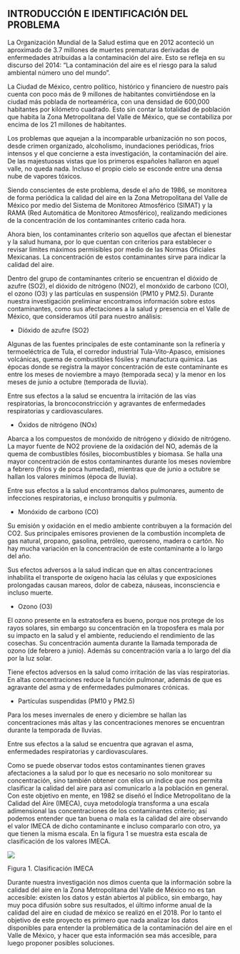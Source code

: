 ## INTRODUCCIÓN E IDENTIFICACIÓN DEL PROBLEMA

La Organización Mundial de la Salud estima que en 2012 aconteció un aproximado de 3.7 millones de muertes prematuras derivadas de enfermedades atribuidas a la contaminación del aire. Esto se refleja en su discurso del 2014: “La contaminación del aire es el riesgo para la salud ambiental número uno del mundo”.

  

La Ciudad de México, centro político, histórico y financiero de nuestro país cuenta con poco más de 9 millones de habitantes convirtiéndose en la ciudad más poblada de norteamérica, con una densidad de 600,000 habitantes por kilómetro cuadrado. Esto sin contar la totalidad de población que habita la Zona Metropolitana del Valle de México, que se contabiliza por encima de los 21 millones de habitantes.

  

Los problemas que aquejan a la incomparable urbanización no son pocos, desde crimen organizado, alcoholismo, inundaciones periódicas, fríos intensos y el que concierne a esta investigación, la contaminación del aire. De las majestuosas vistas que los primeros españoles hallaron en aquel valle, no queda nada. Incluso el propio cielo se esconde entre una densa nube de vapores tóxicos.

  

Siendo conscientes de este problema, desde el año de 1986, se monitorea de forma periódica la calidad del aire en la Zona Metropolitana del Valle de México por medio del Sistema de Monitoreo Atmosférico (SIMAT) y la RAMA (Red Automática de Monitoreo Atmosférico), realizando mediciones de la concentración de los contaminantes criterio cada hora.

  

Ahora bien, los contaminantes criterio son aquellos que afectan el bienestar y la salud humana, por lo que cuentan con criterios para establecer o revisar límites máximos permisibles por medio de las Normas Oficiales Mexicanas. La concentración de estos contaminantes sirve para indicar la calidad del aire.

  

Dentro del grupo de contaminantes criterio se encuentran el dióxido de azufre (SO2), el dióxido de nitrógeno (NO2), el monóxido de carbono (CO), el ozono (O3) y las partículas en suspensión (PM10 y PM2.5). Durante nuestra investigación preliminar encontramos información sobre estos contaminantes, como sus afectaciones a la salud y presencia en el Valle de México, que consideramos útil para nuestro análisis:

  

-   Dióxido de azufre (SO2)
    

Algunas de las fuentes principales de este contaminante son la refinería y termoeléctrica de Tula, el corredor industrial Tula-Vito-Apasco, emisiones volcánicas, quema de combustibles fósiles y manufactura química. Las épocas donde se registra la mayor concentración de este contaminante es entre los meses de noviembre a mayo (temporada seca) y la menor en los meses de junio a octubre (temporada de lluvia).

  

Entre sus efectos a la salud se encuentra la irritación de las vías respiratorias, la broncoconstricción y agravantes de enfermedades respiratorias y cardiovasculares.

  

-   Óxidos de nitrógeno (NOx)
    

Abarca a los compuestos de monóxido de nitrógeno y dióxido de nitrógeno. La mayor fuente de NO2 proviene de la oxidación del NO, además de la quema de combustibles fósiles, biocombustibles y biomasa. Se halla una mayor concentración de estos contaminantes durante los meses noviembre a febrero (fríos y de poca humedad), mientras que de junio a octubre se hallan los valores mínimos (época de lluvia).

  

Entre sus efectos a la salud encontramos daños pulmonares, aumento de infecciones respiratorias, e incluso bronquitis y pulmonía.

  

-   Monóxido de carbono (CO)
    

Su emisión y oxidación en el medio ambiente contribuyen a la formación del CO2. Sus principales emisores provienen de la combustión incompleta de gas natural, propano, gasolina, petróleo, queroseno, madera o cartón. No hay mucha variación en la concentración de este contaminante a lo largo del año.

  

Sus efectos adversos a la salud indican que en altas concentraciones inhabilita el transporte de oxígeno hacia las células y que exposiciones prolongadas causan mareos, dolor de cabeza, náuseas, inconsciencia e incluso muerte.

  

-   Ozono (O3)
    

El ozono presente en la estratosfera es bueno, porque nos protege de los rayos solares, sin embargo su concentración en la troposfera es mala por su impacto en la salud y el ambiente, reduciendo el rendimiento de las cosechas. Su concentración aumenta durante la llamada temporada de ozono (de febrero a junio). Además su concentración varía a lo largo del día por la luz solar.

  

Tiene efectos adversos en la salud como irritación de las vías respiratorias. En altas concentraciones reduce la función pulmonar, además de que es agravante del asma y de enfermedades pulmonares crónicas.

  

-   Partículas suspendidas (PM10 y PM2.5)
    

Para los meses invernales de enero y diciembre se hallan las concentraciones más altas y las concentraciones menores se encuentran durante la temporada de lluvias.

  

Entre sus efectos a la salud se encuentra que agravan el asma, enfermedades respiratorias y cardiovasculares.

  

Como se puede observar todos estos contaminantes tienen graves afectaciones a la salud por lo que es necesario no solo monitorear su concentración, sino también obtener con ellos un índice que nos permita clasificar la calidad del aire para así comunicarlo a la población en general. Con este objetivo en mente, en 1982 se diseñó el Índice Metropolitano de la Calidad del Aire (IMECA), cuya metodología transforma a una escala adimensional las concentraciones de los contaminantes criterio; así podemos entender que tan buena o mala es la calidad del aire observando el valor IMECA de dicho contaminante e incluso compararlo con otro, ya que tienen la misma escala. En la figura 1 se muestra esta escala de clasificación de los valores IMECA.

  

![](https://lh5.googleusercontent.com/07HClik8fpzXOVvVHCpbBIsc_ku2rtnSCv2p07o0JHnHgUkJp02HyDIQXY0dt8j-ISiy0Rh-wJ-YaKGbYCaPjuk2qQiNh-puh-JleOWb-Fj4z-xp9CrghqKhtReMHtEGzXDHun8a)

Figura 1. Clasificación IMECA

  

Durante nuestra investigación nos dimos cuenta que la información sobre la calidad del aire en la Zona Metropolitana del Valle de México no es tan accesible: existen los datos y están abiertos al público, sin embargo, hay muy poca difusión sobre sus resultados, el último informe anual de la calidad del aire en ciudad de méxico se realizó en el 2018. Por lo tanto el objetivo de este proyecto es primero que nada analizar los datos disponibles para entender la problemática de la contaminación del aire en el Valle de México, y hacer que esta información sea más accesible, para luego proponer posibles soluciones.

